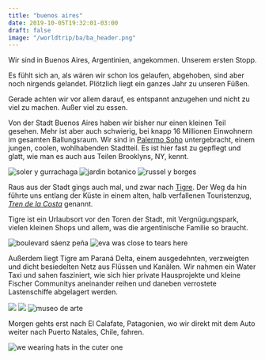 ```yaml
---
title: "buenos aires"
date: 2019-10-05T19:32:01-03:00
draft: false
image: "/worldtrip/ba/ba_header.png"
---
```


Wir sind in Buenos Aires, Argentinien, angekommen. Unserem ersten Stopp.

Es fühlt sich an, als wären wir schon los gelaufen, abgehoben, sind aber noch nirgends gelandet. Plötzlich liegt ein ganzes Jahr zu unseren Füßen.

Gerade achten wir vor allem darauf, es entspannt anzugehen und nicht zu viel zu machen.
Außer viel zu essen.

Von der Stadt Buenos Aires haben wir bisher nur einen kleinen Teil gesehen. Mehr ist aber auch schwierig, bei knapp 16 Millionen Einwohnern im gesamten Ballungsraum. Wir sind in [Palermo Soho](https://de.wikipedia.org/wiki/Palermo_(Buenos_Aires)) untergebracht, einem jungen, coolen, wohlhabenden Stadtteil. Es ist hier fast zu gepflegt und glatt, wie man es auch aus Teilen Brooklyns, NY, kennt.

![soler y gurrachaga](/worldtrip/ba/ba_1.png)
![jardin botanico](/worldtrip/ba/ba_2.png)
![russel y borges](/worldtrip/ba/ba_3.png)

Raus aus der Stadt gings auch mal, und zwar nach [Tigre](https://de.wikipedia.org/wiki/Tigre_(Argentinien)). Der Weg da hin führte uns entlang der Küste in einem alten, halb verfallenen Touristenzug, [_Tren de la Costa_](https://en.wikipedia.org/wiki/Tren_de_la_Costa) genannt.

Tigre ist ein Urlaubsort vor den Toren der Stadt, mit Vergnügungspark, vielen kleinen Shops und allem, was die argentinische Familie so braucht.

![boulevard sáenz peña](/worldtrip/ba/tigre_1.png)
![eva was close to tears here](/worldtrip/ba/tigre_2.png)

Außerdem liegt Tigre am Paraná Delta, einem ausgedehnten, verzweigten und dicht besiedelten Netz aus Flüssen und Kanälen. Wir nahmen ein Water Taxi und sahen fasziniert, wie sich hier private Hausprojekte und kleine Fischer Communitys aneinander reihen und daneben verrostete Lastenschiffe abgelagert werden.

![](/worldtrip/ba/canal_1.png)
![](/worldtrip/ba/canal_2.png)
![museo de arte](/worldtrip/ba/canal_3.png)

Morgen gehts erst nach El Calafate, Patagonien, wo wir direkt mit dem Auto weiter nach Puerto Natales, Chile, fahren.

![we wearing hats in the cuter one](/worldtrip/ba/ba_us.png)
